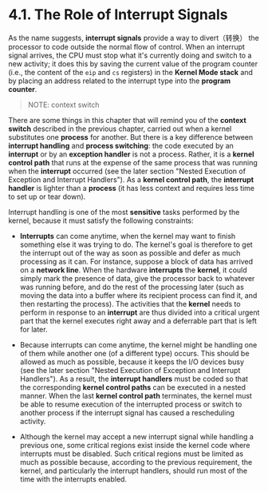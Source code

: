 # 4.1. The Role of Interrupt Signals

As the name suggests, **interrupt signals** provide a way to divert（转换） the processor to code outside the normal flow of control. When an interrupt signal arrives, the CPU must stop what it's currently doing and switch to a new activity; it does this by saving the current value of the program counter (i.e., the content of the  `eip` and  `cs` registers) in the **Kernel Mode stack** and by placing an address related to the interrupt type into the **program counter**.

> NOTE: context switch

There are some things in this chapter that will remind you of the **context switch** described in the previous chapter, carried out when a kernel substitutes one **process** for another. But there is a key difference between **interrupt handling** and **process switching**: the code executed by an **interrupt** or by an **exception handler** is not a process. Rather, it is a **kernel control path** that runs at the expense of the same process that was running when the **interrupt** occurred (see the later section "Nested Execution of Exception and Interrupt Handlers"). As a **kernel control path**, the **interrupt handler** is lighter than a **process** (it has less context and requires less time to set up or tear down).

Interrupt handling is one of the most **sensitive** tasks performed by the kernel, because it must satisfy the following constraints:

- **Interrupts** can come anytime, when the kernel may want to finish something else it was trying to do. The kernel's goal is therefore to get the interrupt out of the way as soon as possible and defer as much processing as it can. For instance, suppose a block of data has arrived on a **network line**. When the hardware **interrupts** the **kernel**, it could simply mark the presence of data, give the processor back to whatever was running before, and do the rest of the processing later (such as moving the data into a buffer where its recipient process can find it, and then restarting the process). The activities that the **kernel** needs to perform in response to an **interrupt** are thus divided into a critical urgent part that the kernel executes right away and a deferrable part that is left for later.

- Because interrupts can come anytime, the kernel might be handling one of them while another one (of a different type) occurs. This should be allowed as much as possible, because it keeps the I/O devices busy (see the later section "Nested Execution of Exception and Interrupt Handlers"). As a result, the **interrupt handlers** must be coded so that the corresponding **kernel control paths** can be executed in a nested manner. When the last **kernel control path** terminates, the kernel must be able to resume execution of the interrupted process or switch to another process if the interrupt signal has caused a rescheduling activity.
- Although the kernel may accept a new interrupt signal while handling a previous one, some critical regions exist inside the kernel code where interrupts must be disabled. Such critical regions must be limited as much as possible because, according to the previous requirement, the kernel, and particularly the interrupt handlers, should run most of the time with the interrupts enabled.

